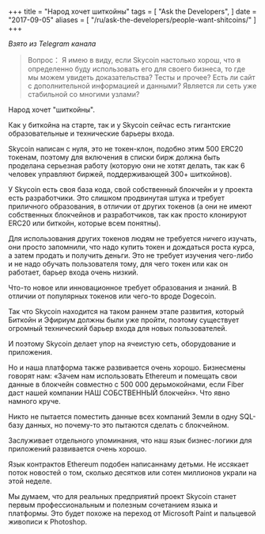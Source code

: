 +++
title = "Народ хочет шиткойны"
tags = [
    "Ask the Developers",
]
date = "2017-09-05"
aliases = [
	"/ru/ask-the-developers/people-want-shitcoins/"
]
+++

*Взято из Telegram канала*

>Вопрос：
Я имею в виду, если Skycoin настолько хорош, что я определенно буду использовать его для своего бизнеса,
то где мы можем увидеть доказательства? Тесты и прочее? Есть ли сайт
с дополнительной информацией и данными? Является ли сеть уже стабильной со многими узлами?

Народ хочет "шиткойны".

Как у биткойна на старте, так и у Skycoin сейчас есть гигантские образовательные и
технические барьеры входа.

Skycoin написан с нуля, это не токен-клон, подобно этим  500 ERC20 токенам,
поэтому для включения в списки бирж должна быть проделана серьезная работу
(которую они не хотят делать, так как 6 человек управляют биржей, поддерживающей
300+ шиткойнов).

У Skycoin есть своя база кода, свой собственный блокчейн и у проекта есть разработчики.
Это слишком продвинутая штука и требует приличного образования, в отличии от других токенов
(а они не имеют собственных блокчейнов и разработчиков, так как просто клонируют ERC20 или
биткойн, которые всем понятны).

Для использования других токенов людям не требуется ничего изучать, они просто запомнили,
что надо купить токен и дождаться роста курса, а затем продать и получить деньги. Это не требует
изучения чего-либо и не надо обучать пользователя тому, для чего токен или как он работает,
барьер входа очень низкий.

Что-то новое или инновационное требует образования и знаний. В отличии от популярных
токенов или чего-то вроде Dogecoin.

Так что Skycoin находится на таком раннем этапе развития, который Биткойн и Эфириум должны
были уже пройти, поэтому существует огромный технический барьер входа для новых пользователей.

И поэтому Skycoin делает упор на ячеистую сеть, оборудование и приложения.

Но и наша платформа также развивается очень хорошо. Бизнесмены говорят нам:
«Зачем нам использовать Ethereum и помещать свои данные в блокчейн совместно  с
500 000 дерьмокойнами, если Fiber даст нашей компании НАШ СОБСТВЕННЫЙ блокчейн».
Что явно намного круче.

Никто не пытается поместить данные всех компаний Земли в одну SQL-базу данных,
но почему-то это пытаются сделать с блокчейном.

Заслуживает отдельного упоминания, что наш язык бизнес-логики для приложений развивается
очень хорошо.

Язык контрактов Ethereum подобен написаннаму детьми.
Не иссякает поток новостей о том, сколько десятков или сотен миллионов украли на этой
неделе.

Мы думаем, что для реальных предприятий проект Skycoin станет первым профессиональным
и полезным сочетанием языка и платформы. Это будет похоже на переход от Microsoft Paint
и пальцевой живописи к Photoshop.
